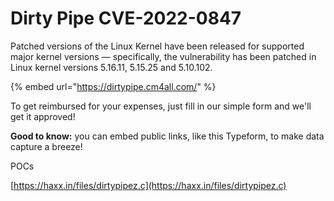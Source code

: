 # Dirty Pipe CVE-2022-0847

Patched versions of the Linux Kernel have been released for supported major kernel versions — specifically, the vulnerability has been patched in Linux kernel versions 5.16.11, 5.15.25 and 5.10.102.

{% embed url="https://dirtypipe.cm4all.com/" %}

To get reimbursed for your expenses, just fill in our simple form and we'll get it approved!

**Good to know:** you can embed public links, like this Typeform, to make data capture a breeze!

POCs

[https://haxx.in/files/dirtypipez.c](https://haxx.in/files/dirtypipez.c)
